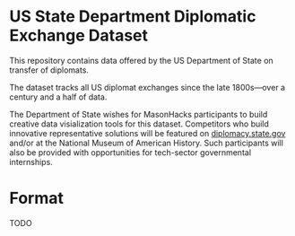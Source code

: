 # US State Department Diplomatic Exchange Dataset
This repository contains data offered by the US Department of State on transfer of diplomats.

The dataset tracks all US diplomat exchanges since the late 1800s—over a century and a half of data.

The Department of State wishes for MasonHacks participants to build creative data visialization tools for this dataset. Competitors who build innovative representative solutions will be featured on [diplomacy.state.gov](https://diplomacy.state.gov/) and/or at the National Museum of American History. Such participants will also be provided with opportunities for tech-sector governmental internships.

# Format
TODO
